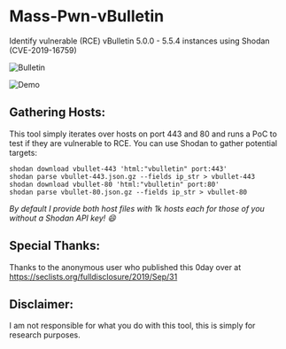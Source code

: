 # Mass-Pwn-vBulletin
Identify vulnerable (RCE) vBulletin 5.0.0 - 5.5.4 instances using Shodan (CVE-2019-16759)

![Bulletin](https://raw.githubusercontent.com/Frint0/mass-pwn-vbulletin/master/vbulletin.png)

![Demo](https://raw.githubusercontent.com/Frint0/mass-pwn-vbulletin/master/demo-cli.png)

## Gathering Hosts:

This tool simply iterates over hosts on port 443 and 80 and runs a PoC to test if they are vulnerable to RCE. You can use Shodan to gather potential targets:

```
shodan download vbullet-443 'html:"vbulletin" port:443'
shodan parse vbullet-443.json.gz --fields ip_str > vbullet-443
shodan download vbullet-80 'html:"vbulletin" port:80'
shodan parse vbullet-80.json.gz --fields ip_str > vbullet-80
```

*By default I provide both host files with 1k hosts each for those of you without a Shodan API key! 😄*


## Special Thanks:

Thanks to the anonymous user who published this 0day over at https://seclists.org/fulldisclosure/2019/Sep/31

## Disclaimer:

I am not responsible for what you do with this tool, this is simply for research purposes.
